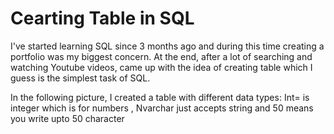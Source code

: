 
# Cearting Table in SQL 


I've started learning SQL since 3 months ago and during this time creating a portfolio was my biggest concern. At the end, after a lot of searching and watching Youtube videos, came up with the idea of creating table which I guess is the simplest task of SQL. 

In the following picture, I created a table with different data types: Int= is integer which is for numbers , Nvarchar just accepts string and 50 means you write upto 50 character



  


